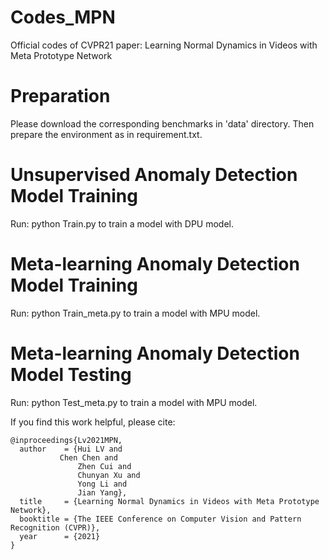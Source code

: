 # Codes_MPN
Official codes of CVPR21 paper: Learning Normal Dynamics in Videos with Meta Prototype Network

# Preparation 
Please download the corresponding benchmarks in 'data' directory. Then prepare the environment as in requirement.txt.

# Unsupervised Anomaly Detection Model Training
Run: python Train.py to train a model with DPU model.

# Meta-learning Anomaly Detection Model Training
Run: python Train_meta.py to train a model with MPU model.

# Meta-learning Anomaly Detection Model Testing
Run: python Test_meta.py to train a model with MPU model.

If you find this work helpful, please cite:
```
@inproceedings{Lv2021MPN,
  author    = {Hui LV and
	       Chen Chen and
               Zhen Cui and
               Chunyan Xu and
               Yong Li and
               Jian Yang},
  title     = {Learning Normal Dynamics in Videos with Meta Prototype Network},
  booktitle = {The IEEE Conference on Computer Vision and Pattern Recognition (CVPR)},
  year      = {2021}
}
```
